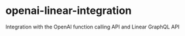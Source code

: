 # openai-linear-integration
Integration with the OpenAI function calling API and Linear GraphQL API
